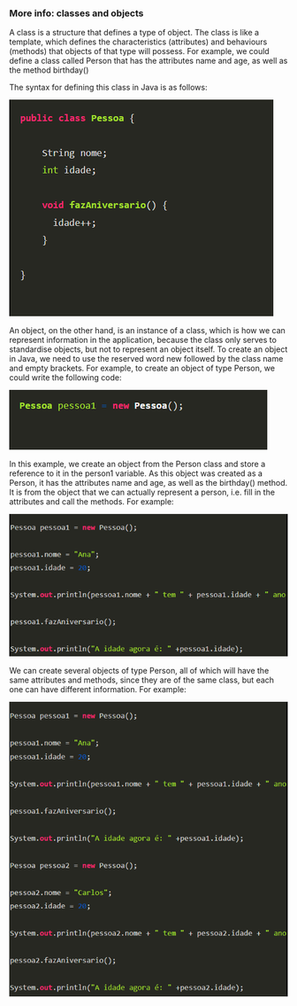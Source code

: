 ### More info: classes and objects

A class is a structure that defines a type of object. The class is like a template, which defines the characteristics (attributes) and behaviours (methods) that objects of that type will possess. For example, we could define a class called Person that has the attributes name and age, as well as the method birthday()

The syntax for defining this class in Java is as follows:

![img_1.png](img_1.png)

An object, on the other hand, is an instance of a class, which is how we can represent information in the application, because the class only serves to standardise objects, but not to represent an object itself. To create an object in Java, we need to use the reserved word new followed by the class name and empty brackets. For example, to create an object of type Person, we could write the following code:

![img_2.png](img_2.png)

In this example, we create an object from the Person class and store a reference to it in the person1 variable. As this object was created as a Person, it has the attributes name and age, as well as the birthday() method. It is from the object that we can actually represent a person, i.e. fill in the attributes and call the methods. For example:

![img_3.png](img_3.png)

We can create several objects of type Person, all of which will have the same attributes and methods, since they are of the same class, but each one can have different information. For example:

![img_4.png](img_4.png)


